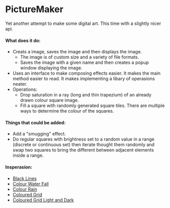 # PictureMaker

Yet another attempt to make some digital art. This time with a slightly nicer api.

#### What does it do:
 - Creats a image, saves the image and then displays the image.
   - The image is of custom size and a variety of file formats.
   - Saves the image with a given name and then creates a popup window displaying the image.
 - Uses an interface to make composing effects easier. It makes the main method easier to read. It makes implementing a libary of operasions neater.
 - Operations:
   - Drop saturation in a ray (long and thin trapezium) of an already drawn colour square image.
   - Fill a square with randomly generated square tiles. There are multiple ways to determine the colour of the squares. 

#### Things that could be added:
 - Add a "smugging" effect.
 - Do regular squares with brightness set to a random value in a range (discrete or continuous set) then iterate thought them randomly and swap two squares to bring the different between adjacent elements inside a range.

#### Insperasion:
 - [Black Lines](https://www.google.com/imgres?imgurl=https%3A%2F%2Fd2jv9003bew7ag.cloudfront.net%2Fuploads%2FMatt-Pearson-LP18_1_S14-DEATH-POP.-Courtesy-the-artist.jpg&imgrefurl=https%3A%2F%2Fwww.widewalls.ch%2Fmagazine%2Fabstract-digital-art&tbnid=eqiEKlueJF2AQM&vet=12ahUKEwiAiMCN28j2AhWZ7qQKHSM0CScQMygAegUIARDgAQ..i&docid=Uy9WCBj33T_B7M&w=855&h=514&q=abstract%20digital%20art&ved=2ahUKEwiAiMCN28j2AhWZ7qQKHSM0CScQMygAegUIARDgAQ)
 - [Colour Water Fall](https://www.google.com/imgres?imgurl=https%3A%2F%2Fi.pinimg.com%2F736x%2F6d%2F8c%2Fd1%2F6d8cd16cd2ff79be548cfbb88b4fc113--fractals-illusions.jpg&imgrefurl=https%3A%2F%2Fwww.pinterest.com%2FTrudeauFineArt%2Fdigital-abstract-art-inspiration%2F&tbnid=qDOsAMRuPNr9hM&vet=10CLEBEDMorwFqFwoTCIC0r53byPYCFQAAAAAdAAAAABAC..i&docid=iIYZuEYeCIreqM&w=480&h=800&q=abstract%20digital%20art&ved=0CLEBEDMorwFqFwoTCIC0r53byPYCFQAAAAAdAAAAABAC)
 - [Colour Rain](https://www.google.com/imgres?imgurl=https%3A%2F%2Fi.pinimg.com%2F736x%2F6d%2F8c%2Fd1%2F6d8cd16cd2ff79be548cfbb88b4fc113--fractals-illusions.jpg&imgrefurl=https%3A%2F%2Fwww.pinterest.com%2FTrudeauFineArt%2Fdigital-abstract-art-inspiration%2F&tbnid=qDOsAMRuPNr9hM&vet=10CLEBEDMorwFqFwoTCIC0r53byPYCFQAAAAAdAAAAABAC..i&docid=iIYZuEYeCIreqM&w=480&h=800&q=abstract%20digital%20art&ved=0CLEBEDMorwFqFwoTCIC0r53byPYCFQAAAAAdAAAAABAC#imgrc=qDOsAMRuPNr9hM&imgdii=WfPn-wumJ8-TYM)
 - [Coloured Grid](https://www.google.com/imgres?imgurl=https%3A%2F%2Fr1.ilikewallpaper.net%2Fipad-pro-wallpapers%2Fdownload%2F91435%2Fgrid-pattern-abstract-digital-art-4k-ipad-pro-wallpaper-ilikewallpaper_com.jpg&imgrefurl=https%3A%2F%2Fwww.ilikewallpaper.net%2Fabstract-ipad-pro-wallpapers%2F7&tbnid=5bsKUA7QiHxoRM&vet=10CCQQMyjGAmoXChMIgLSvndvI9gIVAAAAAB0AAAAAEAQ..i&docid=wMTnBmjwhjnICM&w=2732&h=2732&q=abstract%20digital%20art&ved=0CCQQMyjGAmoXChMIgLSvndvI9gIVAAAAAB0AAAAAEAQ)
 - [Coloured Grid Light and Dark](https://wallup.net/preview/?wallpaper=colorful-pattern-abstract-square-digital-art-lines)
